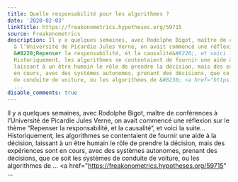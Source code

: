 ```yaml
---
title: Quelle responsabilité pour les algorithmes ?
date: '2020-02-03'
linkTitle: https://freakonometrics.hypotheses.org/59715
source: Freakonometrics
description: Il y a quelques semaines, avec Rodolphe Bigot, maître de conférences
  à l’Université de Picardie Jules Verne, on avait commencé une réflexion sur le thème
  &#8220;Repenser la responsabilité, et la causalité&#8220;, et voici la suite&#8230;
  Historiquement, les algorithmes se contentaient de fournir une aide à la décision,
  laissant à un être humain le rôle de prendre la décision, mais des expériences sont
  en cours, avec des systèmes autonomes, prenant des décisions, que ce soit les systèmes
  de conduite de voiture, ou les algorithmes de &#8230; <a href="https://freakonometrics.hypotheses.org/59715"
  ...
disable_comments: true
---
```

Il y a quelques semaines, avec Rodolphe Bigot, maître de conférences à l’Université de Picardie Jules Verne, on avait commencé une réflexion sur le thème &#8220;Repenser la responsabilité, et la causalité&#8220;, et voici la suite&#8230; Historiquement, les algorithmes se contentaient de fournir une aide à la décision, laissant à un être humain le rôle de prendre la décision, mais des expériences sont en cours, avec des systèmes autonomes, prenant des décisions, que ce soit les systèmes de conduite de voiture, ou les algorithmes de &#8230; <a href="https://freakonometrics.hypotheses.org/59715" ...